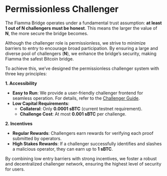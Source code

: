 # Permissionless Challenger

The Fiamma Bridge operates under a fundamental trust assumption: **at least 1 out of N challengers must be honest**. This means the larger the value of **N**, the more secure the bridge becomes.

Although the challenger role is permissionless, we strive to minimize barriers to entry to encourage broad participation. By ensuring a large and diverse pool of challengers (**N**), we enhance the bridge’s security, making Fiamma the safest Bitcoin bridge.

To achieve this, we’ve designed the permissionless challenger system with three key principles:

**1. Accessibility**

* **Easy to Run**: We provide a user-friendly challenger frontend for seamless operation. For details, refer to the [Challenger Guide](../user-guides/testnet-beta/how-to-run-a-challenger.md).
* **Low Capital Requirements**:
  * **Collateral**: Only **0.0001 sBTC** (current testnet requirement).
  * **Challenge Cost**: At most **0.001 sBTC** per challenge.

**2. Incentives**

* **Regular Rewards**: Challengers earn rewards for verifying each proof submitted by operators.
* **High Stakes Rewards**: If a challenger successfully identifies and slashes a malicious operator, they can earn up to **1 sBTC**.

By combining low entry barriers with strong incentives, we foster a robust and decentralized challenger network, ensuring the highest level of security for users.

